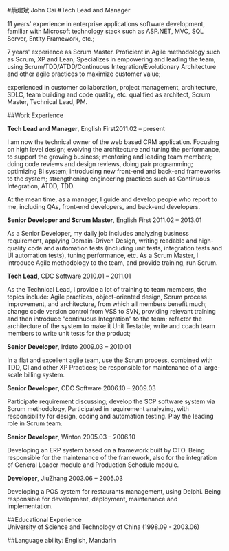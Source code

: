 

 
#蔡建斌 John Cai
#Tech Lead and Manager

11 years' experience in enterprise applications software development, familiar with Microsoft technology stack such as ASP.NET, MVC, SQL Server, Entity Framework, etc.; 

7 years' experience as Scrum Master. Proficient in Agile methodology such as Scrum, XP and Lean; Specializes in empowering and leading the team, using Scrum/TDD/ATDD/Continuous Integration/Evolutionary Architecture and other agile practices to maximize customer value; 

experienced in customer collaboration, project management, architecture, SDLC, team building and code quality, etc. qualified as architect, Scrum Master, Technical Lead, PM.  
    
 
##Work Experience  

**Tech Lead and Manager**, English First<span class="timeline">2011.02 – present</span>

I am now the technical owner of the web based CRM application. Focusing on high level design; evolving the architecture and tuning the performance, to support the growing business; mentoring and leading team members; doing code reviews and design reviews, doing pair programming; optimizing BI system; introducing new front-end and back-end frameworks to the system; strengthening engineering practices such as Continuous Integration, ATDD, TDD.  

At the mean time, as a manager, I guide and develop people who report to me, including QAs, front-end developers, and back-end developers.


**Senior Developer and Scrum Master**, English First					<span class="timeline">2011.02 – 2013.01</span>

As a Senior Developer, my daily job includes analyzing business requirement, applying Domain-Driven Design, writing readable and high-quality code and automation tests (including unit tests, integration tests and UI automation tests), tuning performance, etc.
As a Scrum Master, I introduce Agile methodology to the team, and provide training, run Scrum.


**Tech Lead**, CDC Software								<span class="timeline">2010.01 – 2011.01</span>

As the Technical Lead, I provide a lot of training to team members, the topics include: Agile practices, object-oriented design, Scrum process improvement, and architecture, from which all members benefit much; change code version control from VSS to SVN, providing relevant training and then introduce "continuous Integration" to the team; refactor the architecture of the system to make it Unit Testable; write and coach team members to write unit tests for the product; 


**Senior Developer**, Irdeto						   		<span class="timeline">2009.03 – 2010.01</span>

In a flat and excellent agile team, use the Scrum process, combined with TDD, CI and other XP Practices; be responsible for maintenance of a large-scale billing system.


**Senior Developer**, CDC Software							<span class="timeline">2006.10 – 2009.03</span>

Participate requirement discussing; develop the SCP software system via Scrum methodology, Participated in requirement analyzing, with responsibility for design, coding and automation testing. Play the leading role in Scrum team.



**Senior Developer**, Winton								<span class="timeline">2005.03 – 2006.10</span>

Developing an ERP system based on a framework built by CTO. Being responsible for the maintenance of the framework, also for the integration of General Leader module and Production Schedule module.


**Developer**, JiuZhang									<span class="timeline">2003.06 – 2005.03</span>

Developing a POS system for restaurants management, using Delphi.  Being responsible for development, deployment, maintenance and implementation. 


##Educational Experience  
University of Science and Technology of China <span class="timeline">(1998.09 - 2003.06)</span>


##Language ability: English, Mandarin  

